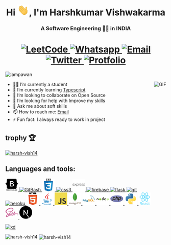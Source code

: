 
### <h1 align="center">Hi <img src="https://raw.githubusercontent.com/ABSphreak/ABSphreak/master/gifs/Hi.gif" height="35px">, I'm Harshkumar Vishwakarma</h1>
### <h3 align="center">A Software Engineering 👨‍💻 in INDIA</h3>
<h1 align="center">
  <a href="https://leetcode.com/harsh-vish14/" target="_blank"> <img src="https://cdn.icon-icons.com/icons2/2389/PNG/512/leetcode_logo_icon_145113.png" alt="LeetCode" width="40" height="40"/> </a>
  <a href="https://wa.me/919322224994" target="_blank"> <img src="https://cdn.icon-icons.com/icons2/840/PNG/512/Whatsapp_icon-icons.com_66931.png" alt="Whatsapp" width="40" height="40"/> </a>
  <a href="mailto:harshkv9322@gmail.com" target="_blank"> <img src="https://cdn.icon-icons.com/icons2/1826/PNG/512/4202011emailgmaillogomailsocialsocialmedia-115677_115624.png" alt="Email" width="40" height="40"/> </a>
  <a href="https://www.linkedin.com/in/harsh-vish14/" target="_blank"> <img src="https://cdn.icon-icons.com/icons2/99/PNG/512/linkedin_socialnetwork_17441.png" alt="Twitter" width="40" height="40"/> </a>
  <a href="https://harshvish.vercel.app/" target="_blank"> <img src="https://harshvish.vercel.app/favicon_dark.png" alt="Protfolio" width="50" height="40"/> </a>
</h1>

<p align="left"> <img src="https://komarev.com/ghpvc/?username=harsh-vish14&label=Views" alt="iampawan" /> </p>

<img align="right" alt="GIF" src="animation_640_knugn3mv.gif"  height="400">

- 👨🏻‍ I’m currently a student
- 🌱 I’m currently learning [Typescript](https://www.typescriptlang.org/)
- 👯 I’m looking to collaborate on Open Source
- 🤔 I’m looking for help with Improve my skills
- 💬 Ask me about soft skills
- 📫 How to reach me: [Email](mailto:harshkv9322@gmail.com)
- ⚡ Fun fact: I always ready to work in project


## trophy 🏆
<p align="left"> <a href="https://github.com/ryo-ma/github-profile-trophy"><img src="https://github-profile-trophy.vercel.app/?username=harsh-vish14" alt="harsh-vish14" /></a> </p>

## Languages and tools:
<p align="left"> <a href="https://getbootstrap.com" target="_blank"> <img src="https://raw.githubusercontent.com/devicons/devicon/master/icons/bootstrap/bootstrap-plain-wordmark.svg" alt="bootstrap" width="40" height="40"/> </a> <a href="https://gitforwindows.org/" target="_blank"> <img src="https://raw.githubusercontent.com/jmnote/z-icons/master/svg/bash.svg" alt="GitBash" width="40" height="40"/> </a> <a href="https://www.w3schools.com/css/" target="_blank"> <img src="https://raw.githubusercontent.com/devicons/devicon/master/icons/css3/css3-original-wordmark.svg" alt="css3" width="40" height="40"/> </a> <a href="https://graphql.org/" target="_blank"> <img src="https://cdn.icon-icons.com/icons2/3053/PNG/512/graphql_playground_macos_bigsur_icon_190105.png" alt="css3" width="40" height="40"/> </a> <a href="https://expressjs.com" target="_blank"> <img src="https://raw.githubusercontent.com/devicons/devicon/master/icons/express/express-original-wordmark.svg" alt="express" width="40" height="40"/> </a> <a href="https://firebase.google.com/" target="_blank"> <img src="https://www.vectorlogo.zone/logos/firebase/firebase-icon.svg" alt="firebase" width="40" height="40"/> </a> <a href="https://flask.palletsprojects.com/" target="_blank"> <img src="https://www.vectorlogo.zone/logos/pocoo_flask/pocoo_flask-icon.svg" alt="flask" width="40" height="40"/> </a> <a href="https://git-scm.com/" target="_blank"> <img src="https://www.vectorlogo.zone/logos/git-scm/git-scm-icon.svg" alt="git" width="40" height="40"/> </a> <a href="https://heroku.com" target="_blank"> <img src="https://www.vectorlogo.zone/logos/heroku/heroku-icon.svg" alt="heroku" width="40" height="40"/> </a> <a href="https://www.w3.org/html/" target="_blank"> <img src="https://raw.githubusercontent.com/devicons/devicon/master/icons/html5/html5-original-wordmark.svg" alt="html5" width="40" height="40"/> </a> <a href="https://www.java.com" target="_blank"> <img src="https://raw.githubusercontent.com/devicons/devicon/master/icons/java/java-original.svg" alt="java" width="40" height="40"/> </a> <a href="https://developer.mozilla.org/en-US/docs/Web/JavaScript" target="_blank"> <img src="https://raw.githubusercontent.com/devicons/devicon/master/icons/javascript/javascript-original.svg" alt="javascript" width="40" height="40"/> </a> <a href="https://www.mongodb.com/" target="_blank"> <img src="https://raw.githubusercontent.com/devicons/devicon/master/icons/mongodb/mongodb-original-wordmark.svg" alt="mongodb" width="40" height="40"/> </a> <a href="https://www.mysql.com/" target="_blank"> <img src="https://raw.githubusercontent.com/devicons/devicon/master/icons/mysql/mysql-original-wordmark.svg" alt="mysql" width="40" height="40"/> </a> <a href="https://nodejs.org" target="_blank"> <img src="https://raw.githubusercontent.com/devicons/devicon/master/icons/nodejs/nodejs-original-wordmark.svg" alt="nodejs" width="40" height="40"/> </a> <a href="https://www.php.net" target="_blank"> <img src="https://raw.githubusercontent.com/devicons/devicon/master/icons/php/php-original.svg" alt="php" width="40" height="40"/> </a> <a href="https://www.python.org" target="_blank"> <img src="https://raw.githubusercontent.com/devicons/devicon/master/icons/python/python-original.svg" alt="python" width="40" height="40"/> </a> <a href="https://reactjs.org/" target="_blank"> <img src="https://raw.githubusercontent.com/devicons/devicon/master/icons/react/react-original-wordmark.svg" alt="react" width="40" height="40"/> </a><a href="https://sass-lang.com" target="_blank"> 
  <img src="https://raw.githubusercontent.com/devicons/devicon/master/icons/sass/sass-original.svg" alt="sass" width="40" height="40"/> </a> 
  <a href="https://nextjs.org/" target="_blank"> <img src="https://raw.githubusercontent.com/devicons/devicon/master/icons/nextjs/nextjs-original.svg" alt="next js" width="40" height="40"/> </a>
  
   </a> <a href="https://www.adobe.com/products/xd.html" target="_blank"> <img src="https://cdn.worldvectorlogo.com/logos/adobe-xd.svg" alt="xd" width="40" height="40"/> </a> </p>

<p><img align="left" src="https://github-readme-stats.vercel.app/api/top-langs?username=harsh-vish14&show_icons=true&locale=en&layout=compact" alt="harsh-vish14" /></p>

<p>&nbsp;<img align="center" src="https://github-readme-stats.vercel.app/api?username=harsh-vish14&show_icons=true&locale=en" alt="harsh-vish14" /></p>
